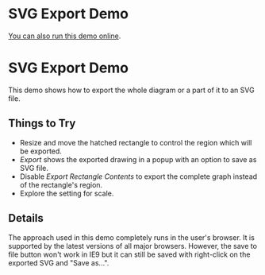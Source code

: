 <!--
 //////////////////////////////////////////////////////////////////////////////
 // @license
 // This file is part of yFiles for HTML 2.5.0.3.
 // Use is subject to license terms.
 //
 // Copyright (c) 2000-2023 by yWorks GmbH, Vor dem Kreuzberg 28,
 // 72070 Tuebingen, Germany. All rights reserved.
 //
 //////////////////////////////////////////////////////////////////////////////
-->
# SVG Export Demo

[You can also run this demo online](https://live.yworks.com/demos/view/svgexport/index.html).

# SVG Export Demo

This demo shows how to export the whole diagram or a part of it to an SVG file.

## Things to Try

- Resize and move the hatched rectangle to control the region which will be exported.
- _Export_ shows the exported drawing in a popup with an option to save as SVG file.
- Disable _Export Rectangle Contents_ to export the complete graph instead of the rectangle's region.
- Explore the setting for scale.

## Details

The approach used in this demo completely runs in the user's browser. It is supported by the latest versions of all major browsers. However, the save to file button won't work in IE9 but it can still be saved with right-click on the exported SVG and "Save as...".
